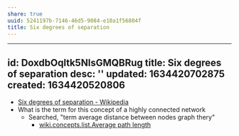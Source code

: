 ```yaml
---
share: true
uuid: 5241197b-7146-46d5-9084-e10a1f56804f
title: Six degrees of separation
---
```

---
id: DoxdbOqltk5NlsGMQBRug
title: Six degrees of separation
desc: ''
updated: 1634420702875
created: 1634420520806
---

* [Six degrees of separation - Wikipedia](https://en.wikipedia.org/wiki/Six_degrees_of_separation)
* What is the term for this concept of a highly connected network
  * Searched, "term average distance between nodes graph thery"
    * [wiki.concepts.list.Average path length](/undefined)